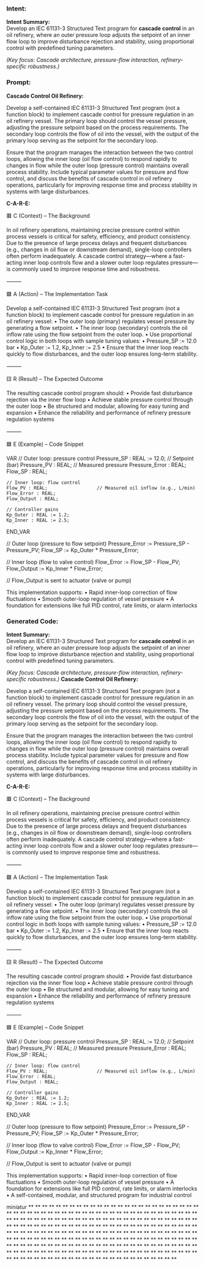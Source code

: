 ### Intent:
**Intent Summary:**  
Develop an IEC 61131-3 Structured Text program for **cascade control** in an oil refinery, where an outer pressure loop adjusts the setpoint of an inner flow loop to improve disturbance rejection and stability, using proportional control with predefined tuning parameters.  

*(Key focus: Cascade architecture, pressure-flow interaction, refinery-specific robustness.)*

### Prompt:
**Cascade Control Oil Refinery:**

Develop a self-contained IEC 61131-3 Structured Text program (not a function block) to implement cascade control for pressure regulation in an oil refinery vessel. The primary loop should control the vessel pressure, adjusting the pressure setpoint based on the process requirements. The secondary loop controls the flow of oil into the vessel, with the output of the primary loop serving as the setpoint for the secondary loop.

Ensure that the program manages the interaction between the two control loops, allowing the inner loop (oil flow control) to respond rapidly to changes in flow while the outer loop (pressure control) maintains overall process stability. Include typical parameter values for pressure and flow control, and discuss the benefits of cascade control in oil refinery operations, particularly for improving response time and process stability in systems with large disturbances.

**C-A-R-E:**

🟥 C (Context) – The Background

In oil refinery operations, maintaining precise pressure control within process vessels is critical for safety, efficiency, and product consistency. Due to the presence of large process delays and frequent disturbances (e.g., changes in oil flow or downstream demand), single-loop controllers often perform inadequately. A cascade control strategy—where a fast-acting inner loop controls flow and a slower outer loop regulates pressure—is commonly used to improve response time and robustness.

⸻

🟩 A (Action) – The Implementation Task

Develop a self-contained IEC 61131-3 Structured Text program (not a function block) to implement cascade control for pressure regulation in an oil refinery vessel:
	•	The outer loop (primary) regulates vessel pressure by generating a flow setpoint.
	•	The inner loop (secondary) controls the oil inflow rate using the flow setpoint from the outer loop.
	•	Use proportional control logic in both loops with sample tuning values:
	•	Pressure_SP := 12.0 bar
	•	Kp_Outer := 1.2, Kp_Inner := 2.5
	•	Ensure that the inner loop reacts quickly to flow disturbances, and the outer loop ensures long-term stability.

⸻

🟨 R (Result) – The Expected Outcome

The resulting cascade control program should:
	•	Provide fast disturbance rejection via the inner flow loop
	•	Achieve stable pressure control through the outer loop
	•	Be structured and modular, allowing for easy tuning and expansion
	•	Enhance the reliability and performance of refinery pressure regulation systems

⸻

🟦 E (Example) – Code Snippet

VAR
    // Outer loop: pressure control
    Pressure_SP : REAL := 12.0;      // Setpoint (bar)
    Pressure_PV : REAL;              // Measured pressure
    Pressure_Error : REAL;
    Flow_SP : REAL;

    // Inner loop: flow control
    Flow_PV : REAL;                  // Measured oil inflow (e.g., L/min)
    Flow_Error : REAL;
    Flow_Output : REAL;

    // Controller gains
    Kp_Outer : REAL := 1.2;
    Kp_Inner : REAL := 2.5;
END_VAR

// Outer loop (pressure to flow setpoint)
Pressure_Error := Pressure_SP - Pressure_PV;
Flow_SP := Kp_Outer * Pressure_Error;

// Inner loop (flow to valve control)
Flow_Error := Flow_SP - Flow_PV;
Flow_Output := Kp_Inner * Flow_Error;

// Flow_Output is sent to actuator (valve or pump)

This implementation supports:
	•	Rapid inner-loop correction of flow fluctuations
	•	Smooth outer-loop regulation of vessel pressure
	•	A foundation for extensions like full PID control, rate limits, or alarm interlocks

### Generated Code:
**Intent Summary:**  
Develop an IEC 61131-3 Structured Text program for **cascade control** in an oil refinery, where an outer pressure loop adjusts the setpoint of an inner flow loop to improve disturbance rejection and stability, using proportional control with predefined tuning parameters.  

*(Key focus: Cascade architecture, pressure-flow interaction, refinery-specific robustness.)*
**Cascade Control Oil Refinery:**

Develop a self-contained IEC 61131-3 Structured Text program (not a function block) to implement cascade control for pressure regulation in an oil refinery vessel. The primary loop should control the vessel pressure, adjusting the pressure setpoint based on the process requirements. The secondary loop controls the flow of oil into the vessel, with the output of the primary loop serving as the setpoint for the secondary loop.

Ensure that the program manages the interaction between the two control loops, allowing the inner loop (oil flow control) to respond rapidly to changes in flow while the outer loop (pressure control) maintains overall process stability. Include typical parameter values for pressure and flow control, and discuss the benefits of cascade control in oil refinery operations, particularly for improving response time and process stability in systems with large disturbances.

**C-A-R-E:**

🟥 C (Context) – The Background

In oil refinery operations, maintaining precise pressure control within process vessels is critical for safety, efficiency, and product consistency. Due to the presence of large process delays and frequent disturbances (e.g., changes in oil flow or downstream demand), single-loop controllers often perform inadequately. A cascade control strategy—where a fast-acting inner loop controls flow and a slower outer loop regulates pressure—is commonly used to improve response time and robustness.

⸻

🟩 A (Action) – The Implementation Task

Develop a self-contained IEC 61131-3 Structured Text program (not a function block) to implement cascade control for pressure regulation in an oil refinery vessel:
	•	The outer loop (primary) regulates vessel pressure by generating a flow setpoint.
	•	The inner loop (secondary) controls the oil inflow rate using the flow setpoint from the outer loop.
	•	Use proportional control logic in both loops with sample tuning values:
	•	Pressure_SP := 12.0 bar
	•	Kp_Outer := 1.2, Kp_Inner := 2.5
	•	Ensure that the inner loop reacts quickly to flow disturbances, and the outer loop ensures long-term stability.

⸻

🟨 R (Result) – The Expected Outcome

The resulting cascade control program should:
	•	Provide fast disturbance rejection via the inner flow loop
	•	Achieve stable pressure control through the outer loop
	•	Be structured and modular, allowing for easy tuning and expansion
	•	Enhance the reliability and performance of refinery pressure regulation systems

⸻

🟦 E (Example) – Code Snippet

VAR
    // Outer loop: pressure control
    Pressure_SP : REAL := 12.0;      // Setpoint (bar)
    Pressure_PV : REAL;              // Measured pressure
    Pressure_Error : REAL;
    Flow_SP : REAL;

    // Inner loop: flow control
    Flow_PV : REAL;                  // Measured oil inflow (e.g., L/min)
    Flow_Error : REAL;
    Flow_Output : REAL;

    // Controller gains
    Kp_Outer : REAL := 1.2;
    Kp_Inner : REAL := 2.5;
END_VAR

// Outer loop (pressure to flow setpoint)
Pressure_Error := Pressure_SP - Pressure_PV;
Flow_SP := Kp_Outer * Pressure_Error;

// Inner loop (flow to valve control)
Flow_Error := Flow_SP - Flow_PV;
Flow_Output := Kp_Inner * Flow_Error;

// Flow_Output is sent to actuator (valve or pump)

This implementation supports:
	•	Rapid inner-loop correction of flow fluctuations
	•	Smooth outer-loop regulation of vessel pressure
	•	A foundation for extensions like full PID control, rate limits, or alarm interlocks
	•	A self-contained, modular, and structured program for industrial control

 miniatur
**
**
**
**
**
**
**
**
**
**
**
**
**
**
**
**
**
**
**
**
**
**
**
**
**
**
**
**
**
**
**
**
**
**
**
**
**
**
**
**
**
**
**
**
**
**
**
**
**
**
**
**
**
**
**
**
**
**
**
**
**
**
**
**
**
**
**
**
**
**
**
**
**
**
**
**
**
**
**
**
**
**
**
**
**
**
**
**
**
**
**
**
**
**
**
**
**
**
**
**
**
**
**
**
**
**
**
**
**
**
**
**
**
**
**
**
**
**
**
**
**
**
**
**
**
**
**
**
**
**
**
**
**
**
**
**
**
**
**
**
**
**
**
**
**
**
**
**
**
**
**
**
**
**
**
**
**
**
**
**
**
**
**
**
**
**
**
**
**
**
**
**
**
**
**
**
**
**
**
**
**
**
**
**
**
**
**
**
**
**
**
**
**
**
**
**
**
**
**
**
**
**
**
**
**
**
**
**
**
**
**
**
**
**
**
**
**
**
**
**
**
**
**
**
**
**
**
**
**
**
**
**
**
**
**
**
**
**
**
**
**
**
**
**
**
**
